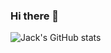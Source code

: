 ### Hi there 👋

![Jack's GitHub stats](https://github-readme-stats.vercel.app/api?username=jack41402&show_icons=true&theme=tokyonight&hide_border=true)

<!--
**jack41402/jack41402** is a ✨ _special_ ✨ repository because its `README.md` (this file) appears on your GitHub profile.

Here are some ideas to get you started:

- 🔭 I’m currently working on ...
- 🌱 I’m currently learning ...
- 👯 I’m looking to collaborate on ...
- 🤔 I’m looking for help with ...
- 💬 Ask me about ...
- 📫 How to reach me: ...
- 😄 Pronouns: ...
- ⚡ Fun fact: ...
-->
